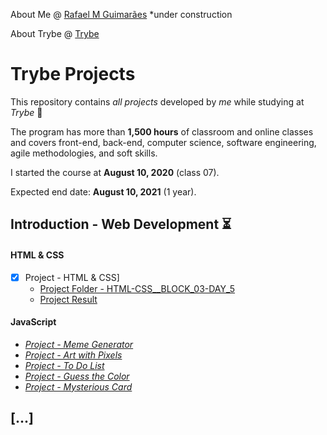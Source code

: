 About Me @ [Rafael M Guimarães](https://rafaelmguimaraes.github.io/) *under construction

About Trybe @ [Trybe](https://www.betrybe.com/)

# Trybe Projects

This repository contains *all projects* developed by *me* while studying at *Trybe* :rocket:

The program has more than **1,500 hours** of classroom and online classes and covers front-end, back-end, computer science, software engineering, agile methodologies, and soft skills.

I started the course at **August 10, 2020** (class 07).

Expected end date: **August 10, 2021** (1 year).

## Introduction - Web Development :hourglass_flowing_sand:
#### HTML & CSS
- [x] Project - HTML & CSS]
    - [Project Folder - HTML-CSS__BLOCK_03-DAY_5](HTML-CSS__BLOCK_03-DAY_5/)
    - [Project Result](HTML-CSS__BLOCK_03-DAY_5/RESULT.md) 
#### JavaScript
- *[Project - Meme Generator]()*
- *[Project - Art with Pixels]()*
- *[Project - To Do List]()*
- *[Project - Guess the Color]()*
- *[Project - Mysterious Card]()*

## [...]